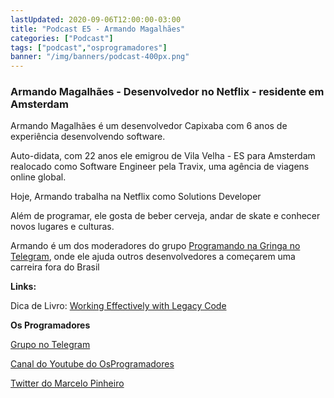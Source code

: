 ```yaml
---
lastUpdated: 2020-09-06T12:00:00-03:00
title: "Podcast E5 - Armando Magalhães"
categories: ["Podcast"]
tags: ["podcast","osprogramadores"]
banner: "/img/banners/podcast-400px.png"
---
```


### Armando Magalhães - Desenvolvedor no Netflix - residente em Amsterdam

Armando Magalhães é um desenvolvedor Capixaba com 6 anos de experiência desenvolvendo software.

Auto-didata, com 22 anos ele emigrou de Vila Velha - ES para Amsterdam realocado como Software Engineer pela Travix, uma agência de viagens online global.

Hoje, Armando trabalha na Netflix como Solutions Developer

Além de programar, ele gosta de beber cerveja, andar de skate e conhecer novos lugares e culturas.

Armando é um dos moderadores do grupo [Programando na Gringa no Telegram](https://t.me/programandonagringa), onde ele ajuda outros desenvolvedores a começarem uma carreira fora do Brasil


<SpotifyEmbed episode="5kkbAkTf1A1afiUBZmNzTQ"></SpotifyEmbed>


**Links:**

Dica de Livro: [Working Effectively with Legacy Code](https://www.amazon.ca/Working-Effectively-Legacy-Michael-Feathers/dp/0131177052)


**Os Programadores**

[Grupo no Telegram](https://t.me/osprogramadores)

[Canal do Youtube do OsProgramadores](https://www.youtube.com/channel/UCt_YNYGl6K5yNXlXEQDdwWg?view_as=subscriber)

[Twitter do Marcelo Pinheiro](https://twitter.com/mpinheir)
